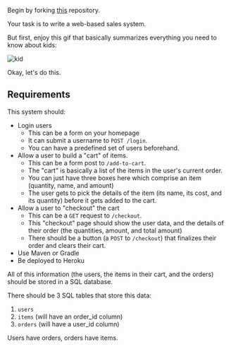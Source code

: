 Begin by forking [this](https://github.com/TIY-Charlotte-Java/Sales-System) repository.

Your task is to write a web-based sales system. 

But first, enjoy this gif that basically summarizes everything you need to know about kids:

![kid](http://i.imgur.com/8xlbAb1.gif)

Okay, let's do this.

## Requirements
This system should:

- Login users
   - This can be a form on your homepage
   - It can submit a username to `POST /login`.
   - You can have a predefined set of users beforehand.
- Allow a user to build a "cart" of items.
   - This can be a form post to `/add-to-cart`.
   - The "cart" is basically a list of the items in the user's current order.
   - You can just have three boxes here which comprise an item (quantity, name, and amount)
   - The user gets to pick the details of the item (its name, its cost, and its quantity) before it gets added to the cart.
- Allow a user to "checkout" the cart
   - This can be a `GET` request to `/checkout`.
   - This "checkout" page should show the user data, and the details of their order (the quantities, amount, and total amount)
   - There should be a button (a `POST` to `/checkout`) that finalizes their order and clears their cart.
- Use Maven or Gradle
- Be deployed to Heroku

All of this information (the users, the items in their cart, and the orders) should be stored in a SQL database.

There should be 3 SQL tables that store this data:
1. `users`
2. `items` (will have an order_id column)
3. `orders` (will have a user_id column)

Users have orders, orders have items. 
